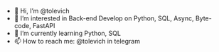 - 👋 Hi, I’m @tolevich
- 👀 I’m interested in Back-end Develop on Python, SQL, Async, Byte-code, FastAPI
- 🌱 I’m currently learning Python, SQL
- 📫 How to reach me:
@tolevich in telegram

<!---
tolevich/tolevich is a ✨ special ✨ repository because its `README.md` (this file) appears on your GitHub profile.
You can click the Preview link to take a look at your changes.
--->
